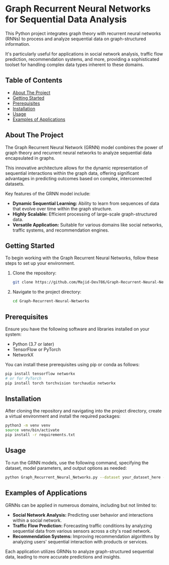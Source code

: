 # Graph Recurrent Neural Networks for Sequential Data Analysis

This Python project integrates graph theory with recurrent neural networks (RNNs) to process and analyze sequential data on graph-structured information. 

It's particularly useful for applications in social network analysis, traffic flow prediction, recommendation systems, and more, providing a sophisticated toolset for handling complex data types inherent to these domains.

## Table of Contents

- [About The Project](#about-the-project)
- [Getting Started](#getting-started)
- [Prerequisites](#prerequisites)
- [Installation](#installation)
- [Usage](#usage)
- [Examples of Applications](#examples-of-applications)

## About The Project

The Graph Recurrent Neural Network (GRNN) model combines the power of graph theory and recurrent neural networks to analyze sequential data encapsulated in graphs. 

This innovative architecture allows for the dynamic representation of sequential interactions within the graph data, offering significant advantages in predicting outcomes based on complex, interconnected datasets.

Key features of the GRNN model include:

- **Dynamic Sequential Learning:** Ability to learn from sequences of data that evolve over time within the graph structure.
- **Highly Scalable:** Efficient processing of large-scale graph-structured data.
- **Versatile Application:** Suitable for various domains like social networks, traffic systems, and recommendation engines.

## Getting Started

To begin working with the Graph Recurrent Neural Networks, follow these steps to set up your environment.

1. Clone the repository:
   ```sh
   git clone https://github.com/Majid-Dev786/Graph-Recurrent-Neural-Networks.git
   ```
2. Navigate to the project directory:
   ```sh
   cd Graph-Recurrent-Neural-Networks
   ```

## Prerequisites

Ensure you have the following software and libraries installed on your system:
- Python (3.7 or later)
- TensorFlow or PyTorch
- NetworkX

You can install these prerequisites using pip or conda as follows:
```sh
pip install tensorflow networkx
# or for PyTorch
pip install torch torchvision torchaudio networkx
```

## Installation

After cloning the repository and navigating into the project directory, create a virtual environment and install the required packages:

```sh
python3 -m venv venv
source venv/bin/activate
pip install -r requirements.txt
```

## Usage

To run the GRNN models, use the following command, specifying the dataset, model parameters, and output options as needed:

```sh
python Graph_Recurrent_Neural_Networks.py --dataset your_dataset_here --epochs 100 --learning_rate 0.01
```

## Examples of Applications

GRNNs can be applied in numerous domains, including but not limited to:

- **Social Network Analysis:** Predicting user behavior and interactions within a social network.
- **Traffic Flow Prediction:** Forecasting traffic conditions by analyzing sequential data from various sensors across a city's road network.
- **Recommendation Systems:** Improving recommendation algorithms by analyzing users' sequential interaction with products or services.

Each application utilizes GRNNs to analyze graph-structured sequential data, leading to more accurate predictions and insights.
